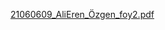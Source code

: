 [21060609_AliEren_Özgen_foy2.pdf](https://github.com/user-attachments/files/17592733/21060609_AliEren_Ozgen_foy2.pdf)
